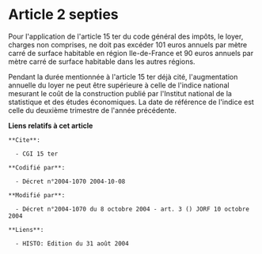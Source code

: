 # Article 2 septies

Pour l'application de l'article 15 ter du code général des impôts, le loyer, charges non comprises, ne doit pas excéder 101
euros annuels par mètre carré de surface habitable en région Ile-de-France et 90 euros annuels par mètre carré de surface
habitable dans les autres régions.

Pendant la durée mentionnée à l'article 15 ter déjà cité, l'augmentation annuelle du loyer ne peut être supérieure à celle de
l'indice national mesurant le coût de la construction publié par l'Institut national de la statistique et des études
économiques. La date de référence de l'indice est celle du deuxième trimestre de l'année précédente.

**Liens relatifs à cet article**

	**Cite**:

	  - CGI 15 ter

	**Codifié par**:

	  - Décret n°2004-1070 2004-10-08

	**Modifié par**:

	  - Décret n°2004-1070 du 8 octobre 2004 - art. 3 () JORF 10 octobre 2004

	**Liens**:

	  - HISTO: Edition du 31 août 2004
